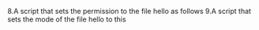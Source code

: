 8.A script that sets the permission to the file hello as follows
9.A script that sets the mode of the file hello to this
